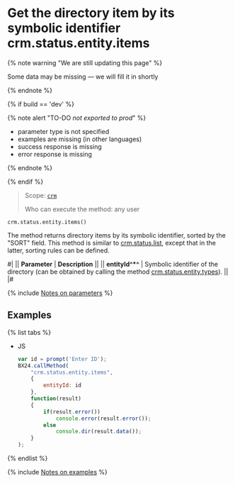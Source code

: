 # Get the directory item by its symbolic identifier crm.status.entity.items

{% note warning "We are still updating this page" %}

Some data may be missing — we will fill it in shortly

{% endnote %}

{% if build == 'dev' %}

{% note alert "TO-DO _not exported to prod_" %}

- parameter type is not specified
- examples are missing (in other languages)
- success response is missing
- error response is missing

{% endnote %}

{% endif %}

> Scope: [`crm`](../../scopes/permissions.md)
>
> Who can execute the method: any user

```http
crm.status.entity.items()
```

The method returns directory items by its symbolic identifier, sorted by the "SORT" field. This method is similar to [crm.status.list](crm-status-list.md), except that in the latter, sorting rules can be defined.

#|
|| **Parameter** | **Description** ||
|| **entityId^*^** | Symbolic identifier of the directory (can be obtained by calling the method [crm.status.entity.types](crm-status-entity-types.md)). ||
|#

{% include [Notes on parameters](../../../_includes/required.md) %}

## Examples

{% list tabs %}

- JS

    ```javascript
    var id = prompt('Enter ID');
    BX24.callMethod(
        "crm.status.entity.items",
        {
            entityId: id
        },
        function(result)
        {
            if(result.error())
                console.error(result.error());
            else
                console.dir(result.data());
        }
    );
    ```

{% endlist %}

{% include [Notes on examples](../../../_includes/examples.md) %}